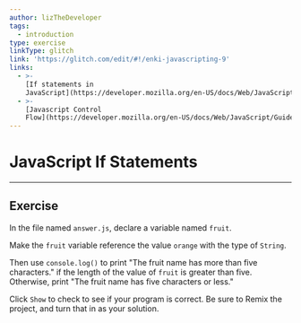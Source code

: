 ```yaml
---
author: lizTheDeveloper
tags:
  - introduction
type: exercise
linkType: glitch
link: 'https://glitch.com/edit/#!/enki-javascripting-9'
links:
  - >-
    [If statements in
    JavaScript](https://developer.mozilla.org/en-US/docs/Web/JavaScript/Reference/Statements/if...else){documentation}
  - >-
    [Javascript Control
    Flow](https://developer.mozilla.org/en-US/docs/Web/JavaScript/Guide/Control_flow_and_error_handling){walkthrough}
---
```


# JavaScript If Statements


---

## Exercise

In the file named `answer.js`, declare a variable named `fruit`.

Make the `fruit` variable reference the value `orange` with the type of `String`.

Then use `console.log()` to print "The fruit name has more than five characters." if the length of the value of `fruit` is greater than five.
Otherwise, print "The fruit name has five characters or less."

Click `Show` to check to see if your program is correct.
Be sure to Remix the project, and turn that in as your solution.
 
